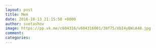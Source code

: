 ```yaml
--- 
layout: post 
title: Mem 
date: 2016-10-13 21:15:50 +0000 
author: svetashov 
image: https://pp.vk.me/c604316/v604316001/30f75/XbI4yBWiA40.jpg
comment: 
categories: 
---
```

